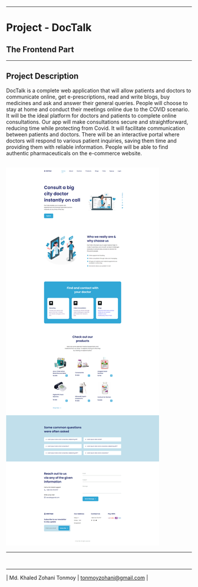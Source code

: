 
---

<!-- --- is used for underline-->

# Project - DocTalk

## The Frontend Part
---



## Project Description

<p>DocTalk is a complete web application that will allow patients and doctors to communicate online, get e-prescriptions, read and write blogs, buy medicines and ask and answer their general queries. People will choose to stay at home and conduct their meetings online due to the COVID scenario. It will be the ideal platform for doctors and patients to complete online consultations. Our app will make consultations secure and straightforward, reducing time while protecting from Covid. It will facilitate communication between patients and doctors. There will be an interactive portal where doctors will respond to various patient inquiries, saving them time and providing them with reliable information. People will be able to find authentic pharmaceuticals on the e-commerce website.</p>
<!-- This is used for paragraphs--> 
<br/>




<img src="./images/SS.png" width="" title="profile image"/>

---

<br/>

---

| Md. Khaled Zohani Tonmoy | tonmoyzohani@gmail.com  |
 